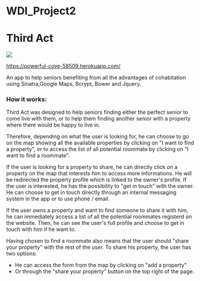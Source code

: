 # WDI_Project2

# Third Act

![](http://imgur.com/OMu9Vhq.png)

https://powerful-cove-58509.herokuapp.com/

An app to help seniors benefiting from all the advantages of cohabitation using Sinatra,Google Maps, Bcrypt, Bower and Jquery.

<h3>How it works: </h3>
Third Act was designed to help seniors finding either the perfect senior to come live with them,
or to help them finding another senior with a property where there would be happy to live in.

Therefore, depending on what the user is looking for, he can choose to go on the map showing all the available properties by clicking on
"I want to find a property", or to access the list of all potential roommate by clicking on "I want to find a roommate". 

If the user is looking for a property to share, he can directly click on a property on the map that interests him to access more informations.
He will be redirected the property profile which is linked to the owner's profile. If the user is interested, he has the possibility to "get in touch" with the owner. 
He can choose to get in touch directly through an internal messaging system in the app or to use phone / email.

If the user owns a property and want to find someone to share it with him, he can immediately access a list of all the potential roommates registerd on the website.
Then, he can see the user's full profile and choose to get in touch with him if he want to.

Having chosen to find a roommate also means that the user should "share your property" with the rest of the user. 
To share his property, the user has two options:
  - He can access the form from the map by clicking on "add a property" 
  - Or through the "share your property" button on the top right of the page.



